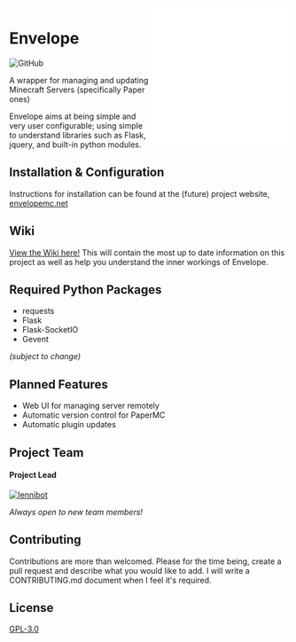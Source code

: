 <img src="https://raw.githubusercontent.com/envelopemc/envelope/dev/tools/logo.svg" align="right" height="250" width="250">

# Envelope

![GitHub](https://img.shields.io/github/license/envelopemc/envelope?style=flat-square)

A wrapper for managing and updating Minecraft Servers (specifically Paper ones)

Envelope aims at being simple and very user configurable; using simple to understand libraries such as Flask, jquery, and built-in python modules.

## Installation & Configuration
Instructions for installation can be found at the (future) project website, [envelopemc.net](https://envelopemc.net)

## Wiki
[View the Wiki here!](https://github.com/lennibot/envelope/wiki) This will contain the most up to date information on this project as well as help you understand the inner workings of Envelope.


## Required Python Packages
* requests
* Flask
* Flask-SocketIO
* Gevent

*(subject to change)*

## Planned Features
* Web UI for managing server remotely
* Automatic version control for PaperMC
* Automatic plugin updates

## Project Team
#### Project Lead
[![lennibot](https://gravatar.com/avatar/a3092a3e9580459a223b71ecb47daac7.png)](https://www.github.com/lennibot)

*Always open to new team members!*


## Contributing
Contributions are more than welcomed. 
Please for the time being, create a pull request and describe what you would like to add. I will write a CONTRIBUTING.md document when I feel it's required.

## License
[GPL-3.0](https://choosealicense.com/licenses/gpl-3.0/)
